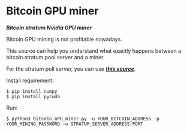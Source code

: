 # Bitcoin GPU miner
***Bitcoin stratum Nvidia GPU miner***

Bitcoin GPU mining is not profitable nowadays.

This source can help you understand what exactly happens between a bitcoin stratum pool server and a miner.

For the stratum poll server, you can use ***[this source](https://github.com/tokimay/bitcoin_stratum_server)***. 


Install requirement: <br />
````shell
$ pip install numpy
$ pip install pycuda
````
Run:  <br />
````shell
$ python3 bitcoin_GPU_miner.py -u YOUR_BITCOIN_ADDRESS -p YOUR_MINING_PASSWORD -o STRATUM_SERVER_ADDRESS:PORT
````